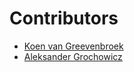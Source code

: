 # Contributors
- [Koen van Greevenbroek](https://github.com/koen-vg)
- [Aleksander Grochowicz](https://github.com/aleks-g)
